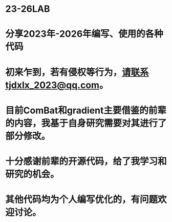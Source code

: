 # 23-26LAB
# 分享2023年-2026年编写、使用的各种代码
# 初来乍到，若有侵权等行为，请联系tjdxlx_2023@qq.com。
# 目前ComBat和gradient主要借鉴的前辈的内容，我基于自身研究需要对其进行了部分修改。
# 十分感谢前辈的开源代码，给了我学习和研究的机会。
# 其他代码均为个人编写优化的，有问题欢迎讨论。
